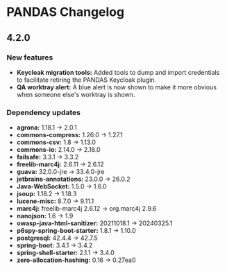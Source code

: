 # PANDAS Changelog

## 4.2.0

### New features
- **Keycloak migration tools:** Added tools to dump and import credentials to facilitate retiring the PANDAS
  Keycloak plugin.
- **QA worktray alert:** A blue alert is now shown to make it more obvious when someone else's worktray is shown.

### Dependency updates
- **agrona:** 1.18.1 → 2.0.1
- **commons-compress:** 1.26.0 → 1.27.1
- **commons-csv:** 1.8 → 1.13.0
- **commons-io:** 2.14.0 → 2.18.0
- **failsafe:** 3.3.1 → 3.3.2
- **freelib-marc4j:** 2.6.11 → 2.6.12
- **guava:** 32.0.0-jre → 33.4.0-jre
- **jetbrains-annotations:** 23.0.0 → 26.0.2
- **Java-WebSocket:** 1.5.0 → 1.6.0
- **jsoup:** 1.18.2 → 1.18.3
- **lucene-misc:** 8.7.0 → 9.11.1
- **marc4j:** freelib-marc4j 2.6.12 → org.marc4j 2.9.6
- **nanojson:** 1.6 → 1.9
- **owasp-java-html-sanitizer:** 20211018.1 → 20240325.1
- **p6spy-spring-boot-starter:** 1.8.1 → 1.10.0
- **postgresql:** 42.4.4 → 42.7.5
- **spring-boot:** 3.4.1 → 3.4.2
- **spring-shell-starter:** 2.1.1 → 3.4.0
- **zero-allocation-hashing:** 0.16 → 0.27ea0